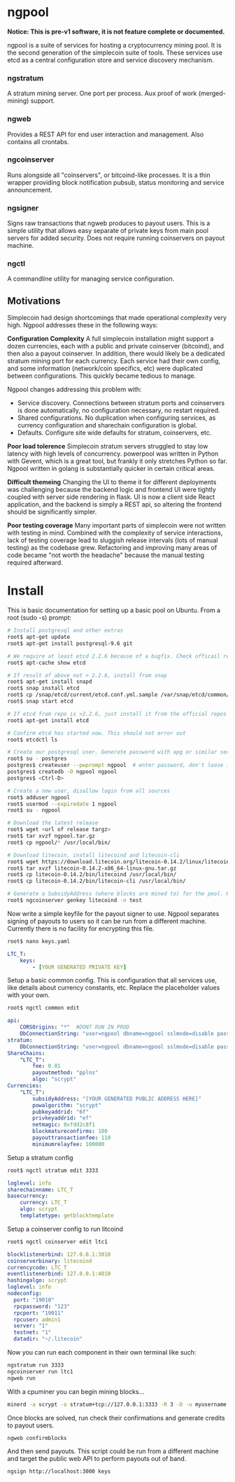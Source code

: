 # ngpool

**Notice: This is pre-v1 software, it is not feature complete or documented.**

ngpool is a suite of services for hosting a cryptocurrency mining pool. It is
the second generation of the simplecoin suite of tools. These services use etcd
as a central configuration store and service discovery mechanism.

### ngstratum
A stratum mining server. One port per process. Aux proof of work (merged-mining) support.

### ngweb
Provides a REST API for end user interaction and management. Also contains all crontabs.

### ngcoinserver
Runs alongside all "coinservers", or bitcoind-like processes. It is a thin
wrapper providing block notification pubsub, status monitoring and service
announcement. 

### ngsigner
Signs raw transactions that ngweb produces to payout users. This is a simple
utility that allows easy separate of private keys from main pool servers for
added security. Does not require running coinservers on payout machine.

### ngctl
A commandline utility for managing service configuration.

## Motivations

Simplecoin had design shortcomings that made operational complexity very high.
Ngpool addresses these in the following ways:

**Configuration Complexity**
A full simplecoin installation might support a dozen currencies, each with a
public and private coinserver (bitcoind), and then also a payout coinserver. In
addition, there would likely be a dedicated stratum mining port for each
currency. Each service had their own config, and some information (network/coin
specifics, etc) were duplicated between configurations. This quickly became
tedious to manage.

Ngpool changes addressing this problem with:
* Service discovery. Connections between stratum ports and coinservers is done
  automatically, no configuration necessary, no restart required.
* Shared configurations. No duplication when configuring services, as currency
  configuration and sharechain configuration is global.
* Defaults. Configure site wide defaults for stratum, coinservers, etc.

**Poor load tolerence**
Simplecoin stratum servers struggled to stay low latency with high levels of
concurrency. powerpool was written in Python with Gevent, which is a great
tool, but frankly it only stretches Python so far. Ngpool written in golang is
substantially quicker in certain critical areas.

**Difficult themeing**
Changing the UI to theme it for different deployments was challenging because
the backend logic and frontend UI were tightly coupled with server side
rendering in flask. UI is now a client side React application, and the backend
is simply a REST api, so altering the frontend should be significantly simpler.

**Poor testing coverage**
Many important parts of simplecoin were not written with testing in mind.
Combined with the complexity of service interactions, lack of testing coverage
lead to sluggish release intervals (lots of manual testing) as the codebase
grew. Refactoring and improving many areas of code became "not worth the
headache" because the manual testing required afterward.

# Install

This is basic documentation for setting up a basic pool on Ubuntu. From a root (sudo -s) prompt:

``` bash
# Install postgresql and other extras
root$ apt-get update
root$ apt-get install postgresql-9.6 git

# We require at least etcd 2.2.6 because of a bugfix. Check officail repo version.  
root$ apt-cache show etcd

# If result of above not > 2.2.6, install from snap
root$ apt-get install snapd
root$ snap install etcd
root$ cp /snap/etcd/current/etcd.conf.yml.sample /var/snap/etcd/common/etcd.conf.yml
root$ snap start etcd

# If etcd from repo is >2.2.6, just install it from the official repos
root$ apt-get install etcd

# Confirm etcd has started now. This should not error out
root$ etcdctl ls

# Create our postgresql user. Generate password with apg or similar secure generator
root$ su - postgres
postgres$ createuser --pwprompt ngpool  # enter password, don't loose it
postgres$ createdb -O ngpool ngpool
postgres$ <Ctrl-D>

# Create a new user, disallow login from all sources
root$ adduser ngpool
root$ usermod --expiredate 1 ngpool
root$ su - ngpool

# Download the latest release
root$ wget <url of release targz>
root$ tar xvzf ngpool.tar.gz
root$ cp ngpool/* /usr/local/bin/

# Download litecoin, install litecoind and litecoin-cli
root$ wget https://download.litecoin.org/litecoin-0.14.2/linux/litecoin-0.14.2-x86_64-linux-gnu.tar.gz
root$ tar xvzf litecoin-0.14.2-x86_64-linux-gnu.tar.gz
root$ cp litecoin-0.14.2/bin/litecoind /usr/local/bin/
root$ cp litecoin-0.14.2/bin/litecoin-cli /usr/local/bin/

# Generate a SubsidyAddress (where blocks are mined to) for the pool. Keep a backup of the private key somewhere safe if for production!!!
root$ ngcoinserver genkey litecoind -n test
```

Now write a simple keyfile for the payout signer to use. Ngpool separates
signing of payouts to users so it can be run from a different machine.
Currently there is no facility for encrypting this file.

``` bash
root$ nano keys.yaml
```

``` yaml
LTC_T:
    keys:
        - [YOUR GENERATED PRIVATE KEY]
```

Setup a basic common config. This is configuration that all services use, like
details about currency constants, etc. Replace the placeholder values with your
own.

``` bash 
root$ ngctl common edit
```

``` yaml
api:
    CORSOrigins: "*"  #DONT RUN IN PROD
    DbConnectionString: "user=ngpool dbname=ngpool sslmode=disable password=[YOUR DATABASE PASSWORD]"
stratum:
    DbConnectionString: "user=ngpool dbname=ngpool sslmode=disable password=[YOUR DATABASE PASSWORD]"
ShareChains:
    "LTC_T":
        fee: 0.01
        payoutmethod: "pplns"
        algo: "scrypt"
Currencies:
    "LTC_T":
        subsidyAddress: "[YOUR GENERATED PUBLIC ADDRESS HERE]"
        powalgorithm: "scrypt"
        pubkeyaddrid: "6f"
        privkeyaddrid: "ef"
        netmagic: 0xfdd2c8f1
        blockmatureconfirms: 100
        payouttransactionfee: 110
        minimumrelayfee: 100000

```

Setup a stratum config

``` bash
root$ ngctl stratum edit 3333
```

``` yaml
loglevel: info
sharechainname: LTC_T
basecurrency:
    currency: LTC_T
    algo: scrypt
    templatetype: getblocktemplate
```

Setup a coinserver config to run litcoind

``` bash
root$ ngctl coinserver edit ltc1
```

``` yaml
blocklistenerbind: 127.0.0.1:3010
coinserverbinary: litecoind
currencycode: LTC_T
eventlistenerbind: 127.0.0.1:4010
hashingalgo: scrypt
loglevel: info
nodeconfig:
  port: "19010"
  rpcpassword: "123"
  rpcport: "19011"
  rpcuser: admin1
  server: "1"
  testnet: "1"
  datadir: "~/.litecoin"
```

Now you can run each component in their own terminal like such:

``` bash
ngstratum run 3333
ngcoinserver run ltc1
ngweb run
```

With a cpuminer you can begin mining blocks...

``` bash
minerd -a scrypt -o stratum+tcp://127.0.0.1:3333 -R 3 -D -u myusername
```

Once blocks are solved, run check their confirmations and generate credits to payout users.

``` bash
ngweb confirmblocks
```

And then send payouts. This script could be run from a different machine and
target the public web API to perform payouts out of band.

``` bash
ngsign http://localhost:3000 keys
```
